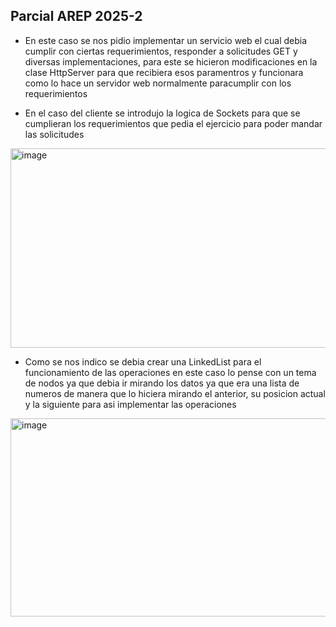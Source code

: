 ## Parcial AREP 2025-2

- En este caso se nos pidio implementar un servicio web el cual debia cumplir con ciertas requerimientos, responder a solicitudes GET y diversas implementaciones, para este se hicieron modificaciones en la clase HttpServer para que recibiera esos paramentros y funcionara como lo hace un servidor web normalmente paracumplir con los requerimientos

- En el caso del cliente se introdujo la logica de Sockets para que se cumplieran los requerimientos que pedia el ejercicio para poder mandar las solicitudes

<img width="658" height="319" alt="image" src="https://github.com/user-attachments/assets/ceec0260-f653-4a9c-944c-1b78b1bf1155" />

- Como se nos indico se debia crear una LinkedList para el funcionamiento de las operaciones en este caso lo pense con un tema de nodos ya que debia ir mirando los datos ya que era una lista de numeros de manera que lo
hiciera mirando el anterior, su posicion actual y la siguiente para asi implementar las operaciones

<img width="630" height="317" alt="image" src="https://github.com/user-attachments/assets/0c7a0bee-234d-4c3a-9dc8-5cd0270369d3" />
